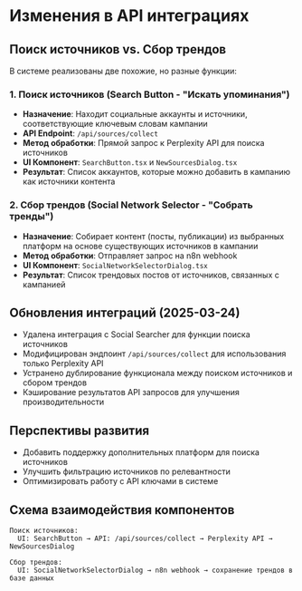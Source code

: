 # Изменения в API интеграциях

## Поиск источников vs. Сбор трендов

В системе реализованы две похожие, но разные функции:

### 1. Поиск источников (Search Button - "Искать упоминания")

- **Назначение**: Находит социальные аккаунты и источники, соответствующие ключевым словам кампании
- **API Endpoint**: `/api/sources/collect`
- **Метод обработки**: Прямой запрос к Perplexity API для поиска источников
- **UI Компонент**: `SearchButton.tsx` и `NewSourcesDialog.tsx`
- **Результат**: Список аккаунтов, которые можно добавить в кампанию как источники контента

### 2. Сбор трендов (Social Network Selector - "Собрать тренды")

- **Назначение**: Собирает контент (посты, публикации) из выбранных платформ на основе существующих источников в кампании
- **Метод обработки**: Отправляет запрос на n8n webhook
- **UI Компонент**: `SocialNetworkSelectorDialog.tsx`
- **Результат**: Список трендовых постов от источников, связанных с кампанией

## Обновления интеграций (2025-03-24)

- Удалена интеграция с Social Searcher для функции поиска источников
- Модифицирован эндпоинт `/api/sources/collect` для использования только Perplexity API
- Устранено дублирование функционала между поиском источников и сбором трендов
- Кэширование результатов API запросов для улучшения производительности

## Перспективы развития

- Добавить поддержку дополнительных платформ для поиска источников
- Улучшить фильтрацию источников по релевантности
- Оптимизировать работу с API ключами в системе

## Схема взаимодействия компонентов

```
Поиск источников:
  UI: SearchButton → API: /api/sources/collect → Perplexity API → NewSourcesDialog

Сбор трендов:
  UI: SocialNetworkSelectorDialog → n8n webhook → сохранение трендов в базе данных
```